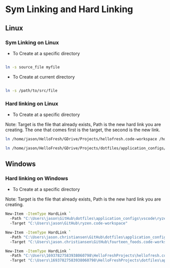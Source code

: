 # Sym Linking and Hard Linking

## Linux

### Sym Linking on Linux

- To Create at a specific directory

```bash

ln -s source_file myfile

```

- To Create at current directory

```bash

ln -s /path/to/src/file

```

### Hard linking on Linux

- To Create at a specific directory

Note: Target is the file that already exists, Path is the new hard link you are creating. The one that comes first is the target, the second is the new link.

```bash
ln /home/jason/HelloFresh/GDrive/Projects/hellofresh.code-workspace /home/jason/HelloFresh/GDrive/Projects/dotfiles/application_configs/vscode/hellofresh.code-workspace
```

```bash
ln /home/jason/HelloFresh/GDrive/Projects/dotfiles/application_configs/vscode/settings.json /home/jason/.config/Code/User/settings.json
```

## Windows

### Hard linking on Windows

- To Create at a specific directory

Note: Target is the file that already exists, Path is the new hard link you are creating.

```bash
New-Item -ItemType HardLink `
  -Path "C:\Users\jason\GitHub\dotfiles\application_configs\vscode\ryzen.code-workspace" `
  -Target "C:\Users\jason\GitHub\ryzen.code-workspace"
```

```bash
New-Item -ItemType HardLink `
  -Path "C:\Users\jason.christiansen\GitHub\dotfiles\application_configs\vscode\fourteen_foods.code-workspace" `
  -Target "C:\Users\jason.christiansen\GitHub\fourteen_foods.code-workspace"
```

```bash
New-Item -ItemType HardLink `
  -Path "C:\Users\16937827583938060798\HelloFreshProjects\hellofresh.code-workspace" `
  -Target "C:\Users\16937827583938060798\HelloFreshProjects\dotfiles\application_configs\vscode\hellofresh.code-workspace"
```

